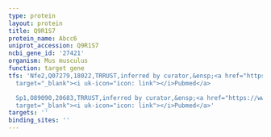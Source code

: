 ```yaml
---
type: protein
layout: protein
title: Q9R1S7
protein_name: Abcc6
uniprot_accession: Q9R1S7
ncbi_gene_id: '27421'
organism: Mus musculus
function: target gene
tfs: 'Nfe2,Q07279,18022,TRRUST,inferred by curator,&ensp;<a href="https://www.ncbi.nlm.nih.gov/pubmed/?term=21281810%5Buid%5D"
  target="_blank"><i uk-icon="icon: link"></i>Pubmed</a>

  Sp1,O89090,20683,TRRUST,inferred by curator,&ensp;<a href="https://www.ncbi.nlm.nih.gov/pubmed/?term=17214963%5Buid%5D"
  target="_blank"><i uk-icon="icon: link"></i>Pubmed</a>'
targets: ''
binding_sites: ''
---
```

